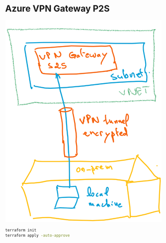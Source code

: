 # Azure VPN Gateway P2S

![](images/architecture.png)

```sh
terraform init
terraform apply -auto-approve
```